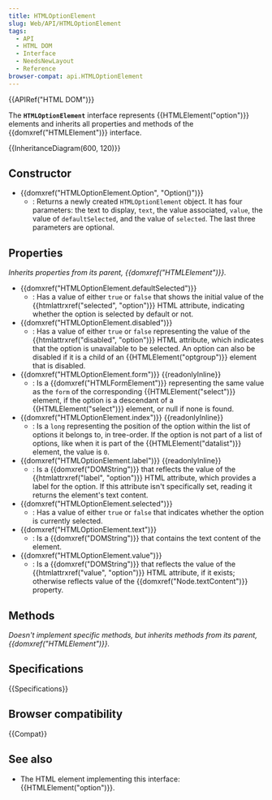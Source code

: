 ```yaml
---
title: HTMLOptionElement
slug: Web/API/HTMLOptionElement
tags:
  - API
  - HTML DOM
  - Interface
  - NeedsNewLayout
  - Reference
browser-compat: api.HTMLOptionElement
---
```

{{APIRef("HTML DOM")}}

The **`HTMLOptionElement`** interface represents {{HTMLElement("option")}} elements and inherits all properties and methods of the {{domxref("HTMLElement")}} interface.

{{InheritanceDiagram(600, 120)}}

## Constructor

- {{domxref("HTMLOptionElement.Option", "Option()")}}
  - : Returns a newly created `HTMLOptionElement` object. It has four parameters: the text to display, `text`, the value associated, `value`, the value of `defaultSelected`, and the value of `selected`. The last three parameters are optional.

## Properties

_Inherits properties from its parent, {{domxref("HTMLElement")}}._

- {{domxref("HTMLOptionElement.defaultSelected")}}
  - : Has a value of either `true` or `false` that shows the initial value of the {{htmlattrxref("selected", "option")}} HTML attribute, indicating whether the option is selected by default or not.
- {{domxref("HTMLOptionElement.disabled")}}
  - : Has a value of either `true` or `false` representing the value of the {{htmlattrxref("disabled", "option")}} HTML attribute, which indicates that the option is unavailable to be selected. An option can also be disabled if it is a child of an {{HTMLElement("optgroup")}} element that is disabled.
- {{domxref("HTMLOptionElement.form")}} {{readonlyInline}}
  - : Is a {{domxref("HTMLFormElement")}} representing the same value as the `form` of the corresponding {{HTMLElement("select")}} element, if the option is a descendant of a {{HTMLElement("select")}} element, or null if none is found.
- {{domxref("HTMLOptionElement.index")}} {{readonlyInline}}
  - : Is a `long` representing the position of the option within the list of options it belongs to, in tree-order. If the option is not part of a list of options, like when it is part of the {{HTMLElement("datalist")}} element, the value is `0`.
- {{domxref("HTMLOptionElement.label")}} {{readonlyInline}}
  - : Is a {{domxref("DOMString")}} that reflects the value of the {{htmlattrxref("label", "option")}} HTML attribute, which provides a label for the option. If this attribute isn't specifically set, reading it returns the element's text content.
- {{domxref("HTMLOptionElement.selected")}}
  - : Has a value of either `true` or `false` that indicates whether the option is currently selected.
- {{domxref("HTMLOptionElement.text")}}
  - : Is a {{domxref("DOMString")}} that contains the text content of the element.
- {{domxref("HTMLOptionElement.value")}}
  - : Is a {{domxref("DOMString")}} that reflects the value of the {{htmlattrxref("value", "option")}} HTML attribute, if it exists; otherwise reflects value of the {{domxref("Node.textContent")}} property.

## Methods

_Doesn't implement specific methods, but inherits methods from its parent, {{domxref("HTMLElement")}}._


## Specifications

{{Specifications}}

## Browser compatibility

{{Compat}}

## See also

- The HTML element implementing this interface: {{HTMLElement("option")}}.
